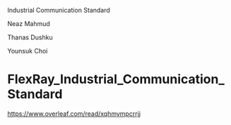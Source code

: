 Industrial Communication Standard

Neaz Mahmud

Thanas Dushku

Younsuk Choi

# FlexRay_Industrial_Communication_Standard
https://www.overleaf.com/read/xqhmympcrrjj
